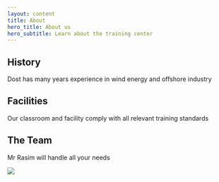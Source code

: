 ```yaml
---
layout: content
title: About
hero_title: About us
hero_subtitle: Learn about the training center
---
```


## History

Dost has many years experience in wind energy and offshore industry

## Facilities

Our classroom and facility comply with all relevant training standards

## The Team

Mr Rasim will handle all your needs


<img src="{{ '/assets/img/photos/rasim.jpg' | relative_url }}">
